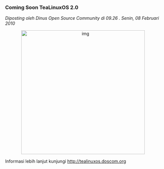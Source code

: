 ### **Coming Soon TeaLinuxOS 2.0**
_Diposting oleh Dinus Open Source Community di 09.26 . Senin, 08 Februari 2010_

<p align="center">
	<img src="./posts/2010-02-08-coming-soon-tealinuxos-20/TeaLinuxOS.jpg" height="400px" alt="img">
</p> 

Informasi lebih lanjut kunjungi <http://tealinuxos.doscom.org>